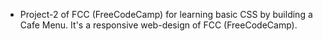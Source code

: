 - Project-2 of FCC (FreeCodeCamp) for learning basic CSS by building a Cafe Menu. It's a responsive web-design of FCC (FreeCodeCamp).
